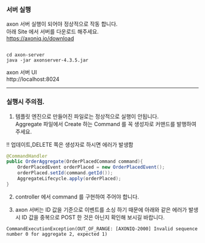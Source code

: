 ### 서버 실행

axon 서버 실행이 되어야 정상적으로 작동 합니다.  
아래 Site 에서 서버를 다운로드 해주세요.  
https://axoniq.io/download  


```

cd axon-server
java -jar axonserver-4.3.5.jar
```

axon 서버 UI  
http://localhost:8024  

-----

### 실행시 주의점.  
1. 템플릿 엔진으로 만들어진 파일로는 정상적으로 실행이 안됩니다.  
Aggregate 파일에서 Create 하는 Command 를 꼭 생성자로 커맨드를 발행하여 주세요.  

!! 업데이트,DELETE 쪽은 생성자로 하시면 에러가 발생함  

````java
@CommandHandler
public OrderAggregate(OrderPlacedCommand command){
    OrderPlacedEvent orderPlaced = new OrderPlacedEvent();
    orderPlaced.setId(command.getId());
    AggregateLifecycle.apply(orderPlaced);
}
````

2. controller 에서 command 를 구현하여 주어야 합니다.  

3. axon 서버는 ID 값을 기준으로 이벤트를 소싱 하기 때문에 아래와 같은 에러가 발생시 ID 값을 중복으로 POST 한 것은 아닌지 확인해 보시길 바랍니다.   

```
CommandExecutionException(OUT_OF_RANGE: [AXONIQ-2000] Invalid sequence number 0 for aggregate 2, expected 1)
```

